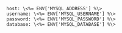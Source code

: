 <!-- usedin: [ _includes/_inlines/Tutorials/common/2003-09-26-sharing-db/2003-09-26-sharing-db_important-v1.md] -->

```
host: \<%= ENV['MYSQL_ADDRESS'] %\>
username: \<%= ENV['MYSQL_USERNAME'] %\>
password: \<%= ENV['MYSQL_PASSWORD'] %\>
database: \<%= ENV['MYSQL_DATABASE'] %\>
```

